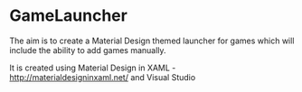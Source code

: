 # GameLauncher

The aim is to create a Material Design themed launcher for games which will include the ability to add games manually.

It is created using Material Design in XAML - http://materialdesigninxaml.net/ and Visual Studio
